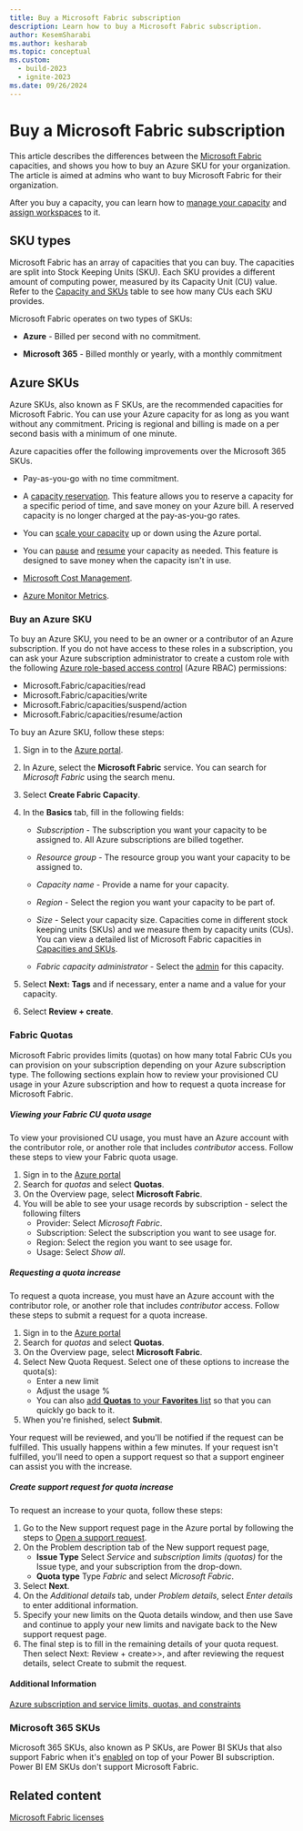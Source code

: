 ```yaml
---
title: Buy a Microsoft Fabric subscription
description: Learn how to buy a Microsoft Fabric subscription.
author: KesemSharabi
ms.author: kesharab
ms.topic: conceptual
ms.custom:
  - build-2023
  - ignite-2023
ms.date: 09/26/2024
---
```


# Buy a Microsoft Fabric subscription

This article describes the differences between the [Microsoft Fabric](../get-started/microsoft-fabric-overview.md) capacities, and shows you how to buy an Azure SKU for your organization. The article is aimed at admins who want to buy Microsoft Fabric for their organization.

After you buy a capacity, you can learn how to [manage your capacity](/power-bi/enterprise/service-admin-premium-manage#manage-capacity) and [assign workspaces](/power-bi/enterprise/service-admin-premium-manage#assign-a-workspace-to-a-capacity) to it.

## SKU types

Microsoft Fabric has an array of capacities that you can buy. The capacities are split into Stock Keeping Units (SKU). Each SKU provides a different amount of computing power, measured by its Capacity Unit (CU) value. Refer to the [Capacity and SKUs](licenses.md#capacity) table to see how many CUs each SKU provides.

Microsoft Fabric operates on two types of SKUs:

* **Azure** - Billed per second with no commitment.

* **Microsoft 365** - Billed monthly or yearly, with a monthly commitment

## Azure SKUs

Azure SKUs, also known as F SKUs, are the recommended capacities for Microsoft Fabric. You can use your Azure capacity for as long as you want without any commitment. Pricing is regional and billing is made on a per second basis with a minimum of one minute.

Azure capacities offer the following improvements over the Microsoft 365 SKUs.

* Pay-as-you-go with no time commitment.

* A [capacity reservation](/azure/cost-management-billing/reservations/fabric-capacity). This feature allows you to reserve a capacity for a specific period of time, and save money on your Azure bill. A reserved capacity is no longer charged at the pay-as-you-go rates.

* You can [scale your capacity](scale-capacity.md) up or down using the Azure portal.

* You can [pause](pause-resume.md#pause-your-capacity) and [resume](pause-resume.md#resume-your-capacity) your capacity as needed. This feature is designed to save money when the capacity isn't in use.

* [Microsoft Cost Management](/azure/cost-management-billing/cost-management-billing-overview).

* [Azure Monitor Metrics](/azure/azure-monitor/essentials/data-platform-metrics).

### Buy an Azure SKU

To buy an Azure SKU, you need to be an owner or a contributor of an Azure subscription. If you do not have access to these roles in a subscription, you can ask your Azure subscription administrator to create a custom role with the following [Azure role-based access control](/azure/role-based-access-control/overview) (Azure RBAC) permissions:
  * Microsoft.Fabric/capacities/read
  * Microsoft.Fabric/capacities/write
  * Microsoft.Fabric/capacities/suspend/action
  * Microsoft.Fabric/capacities/resume/action

To buy an Azure SKU, follow these steps:

1. Sign in to the [Azure portal](https://portal.azure.com/).

2. In Azure, select the **Microsoft Fabric** service. You can search for *Microsoft Fabric* using the search menu.

3. Select **Create Fabric Capacity**.

4. In the **Basics** tab, fill in the following fields:

    * *Subscription* - The subscription you want your capacity to be assigned to. All Azure subscriptions are billed together.

    * *Resource group* - The resource group you want your capacity to be assigned to.

    * *Capacity name* - Provide a name for your capacity.

    * *Region* - Select the region you want your capacity to be part of.

    * *Size* - Select your capacity size. Capacities come in different stock keeping units (SKUs) and we measure them by capacity units (CUs). You can view a detailed list of Microsoft Fabric capacities in [Capacities and SKUs](licenses.md#capacity).

    * *Fabric capacity administrator* - Select the [admin](../admin/microsoft-fabric-admin.md#capacity-admin-roles) for this capacity.

5. Select **Next: Tags** and if necessary, enter a name and a value for your capacity.

6. Select **Review + create**.

### Fabric Quotas
Microsoft Fabric provides limits (quotas) on how many total Fabric CUs you can provision on your subscription depending on your Azure subscription type. The following sections explain how to review your provisioned CU usage in your Azure subscription and how to request a quota increase for Microsoft Fabric.

##### Viewing your Fabric CU quota usage
To view your provisioned CU usage, you must have an Azure account with the contributor role, or another role that includes *contributor* access. Follow these steps to view your Fabric quota usage.
1. Sign in to the [Azure portal](https://portal.azure.com/#home)
2. Search for *quotas* and select **Quotas**.
3. On the Overview page, select **Microsoft Fabric**.
4. You will be able to see your usage records by subscription - select the following filters
   * Provider: Select *Microsoft Fabric*.
   * Subscription: Select the subscription you want to see usage for.
   * Region: Select the region you want to see usage for.
   * Usage: Select *Show all*.
  
##### Requesting a quota increase
To request a quota increase, you must have an Azure account with the contributor role, or another role that includes *contributor* access. Follow these steps to submit a request for a quota increase.
1. Sign in to the [Azure portal](https://portal.azure.com/#home)
2. Search for *quotas* and select **Quotas**.
3. On the Overview page, select **Microsoft Fabric**.
4. Select New Quota Request. Select one of these options to increase the quota(s):
    * Enter a new limit
    * Adjust the usage %
    * You can also [add **Quotas** to your **Favorites** list](/azure-portal/azure-portal-add-remove-sort-favorites.md) so that you  can quickly go back to it.
5. When you're finished, select **Submit**.

Your request will be reviewed, and you'll be notified if the request can be fulfilled. This usually happens within a few minutes. If your request isn't fulfilled, you'll need to open a support request so that a support engineer can assist you with the increase.

##### Create support request for quota increase
To request an increase to your quota, follow these steps:
1.	Go to the New support request page in the Azure portal by following the steps to [Open a support request](/azure/azure-portal/supportability/how-to-create-azure-support-request).
2.	On the Problem description tab of the New support request page,
    * **Issue Type** Select *Service* and *subscription limits (quotas)* for the Issue type, and your subscription from the drop-down.
    * **Quota type** Type *Fabric* and select *Microsoft Fabric*.
4.	Select **Next**.
5.	On the *Additional details* tab, under *Problem details*, select *Enter details* to enter additional information.
6.	Specify your new limits on the Quota details window, and then use Save and continue to apply your new limits and navigate back to the New support request page.
7.	The final step is to fill in the remaining details of your quota request. Then select Next: Review + create>>, and after reviewing the request details, select Create to submit the request.

#### Additional Information
[Azure subscription and service limits, quotas, and constraints](/azure/azure-resource-manager/management/azure-subscription-service-limits.md)

### Microsoft 365 SKUs

Microsoft 365 SKUs, also known as P SKUs, are Power BI SKUs that also support Fabric when it's [enabled](../admin/fabric-switch.md) on top of your Power BI subscription. Power BI EM SKUs don't support Microsoft Fabric.

## Related content

[Microsoft Fabric licenses](licenses.md)
